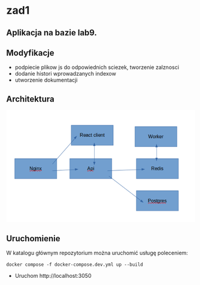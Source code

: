 # zad1

## Aplikacja na bazie lab9.

## Modyfikacje
- podpiecie plikow js do odpowiednich sciezek, tworzenie zalznosci
- dodanie histori wprowadzanych indexow
- utworzenie dokumentacji

## Architektura
![image](client/src/arc.png "Arc")

## Uruchomienie
W katalogu głównym repozytorium można uruchomić usługę poleceniem:

```
docker compose -f docker-compose.dev.yml up --build

```
 - Uruchom http://localhost:3050

